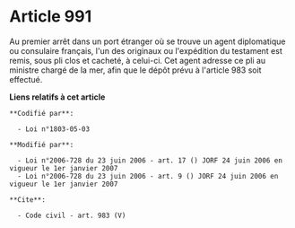 # Article 991

Au premier arrêt dans un port étranger où se trouve un agent diplomatique ou consulaire français, l'un des originaux ou
l'expédition du testament est remis, sous pli clos et cacheté, à celui-ci. Cet agent adresse ce pli au ministre chargé de la
mer, afin que le dépôt prévu à l'article 983 soit effectué.

**Liens relatifs à cet article**

	**Codifié par**:

	  - Loi n°1803-05-03

	**Modifié par**:

	  - Loi n°2006-728 du 23 juin 2006 - art. 17 () JORF 24 juin 2006 en vigueur le 1er janvier 2007
	  - Loi n°2006-728 du 23 juin 2006 - art. 9 () JORF 24 juin 2006 en vigueur le 1er janvier 2007

	**Cite**:

	  - Code civil - art. 983 (V)
